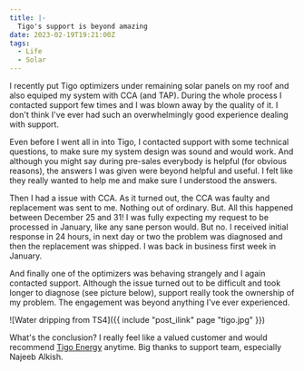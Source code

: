 ```yaml
---
title: |-
  Tigo's support is beyond amazing
date: 2023-02-19T19:21:00Z
tags:
  - Life
  - Solar
---
```

I recently put Tigo optimizers under remaining solar panels on my roof and also equiped my system with CCA (and TAP). During the whole process I contacted support few times and I was blown away by the quality of it. I don't think I've ever had such an overwhelmingly good experience dealing with support.

<!-- excerpt -->

Even before I went all in into Tigo, I contacted support with some technical questions, to make sure my system design was sound and would work. And although you might say during pre-sales everybody is helpful (for obvious reasons), the answers I was given were beyond helpful and useful. I felt like they really wanted to help me and make sure I understood the answers.

Then I had a issue with CCA. As it turned out, the CCA was faulty and replacement was sent to me. Nothing out of ordinary. But. All this happened between December 25 and 31! I was fully expecting my request to be processed in January, like any sane person would. But no. I received initial response in 24 hours, in next day or two the problem was diagnosed and then the replacement was shipped. I was back in business first week in January.

And finally one of the optimizers was behaving strangely and I again contacted support. Although the issue turned out to be difficult and took longer to diagnose (see picture below), support really took the ownership of my problem. The engagement was beyond anything I've ever experienced.

![Water dripping from TS4]({{ include "post_ilink" page "tigo.jpg" }})

What's the conclusion? I really feel like a valued customer and would recommend [Tigo Energy][1] anytime. Big thanks to support team, especially Najeeb Alkish.

[1]: https://www.tigoenergy.com/
